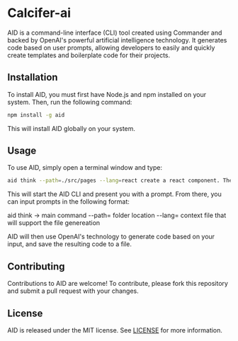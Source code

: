 # Calcifer-ai

AID is a command-line interface (CLI) tool created using Commander and backed by OpenAI's powerful artificial intelligence technology. It generates code based on user prompts, allowing developers to easily and quickly create templates and boilerplate code for their projects.

## Installation

To install AID, you must first have Node.js and npm installed on your system. Then, run the following command:

```bash
npm install -g aid
```

This will install AID globally on your system.

## Usage

To use AID, simply open a terminal window and type:

```bash
aid think --path=./src/pages --lang=react create a react component. The componnent its called button. It update the counter state and refresh the h1 with the current count.
```

This will start the AID CLI and present you with a prompt. From there, you can input prompts in the following format:

aid think -> main command
--path= folder location
--lang= context file that will support the file genereation

AID will then use OpenAI's technology to generate code based on your input, and save the resulting code to a file.

## Contributing

Contributions to AID are welcome! To contribute, please fork this repository and submit a pull request with your changes.

## License

AID is released under the MIT license. See [LICENSE](LICENSE) for more information.

